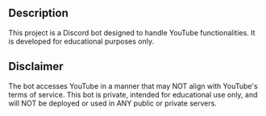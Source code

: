## Description
This project is a Discord bot designed to handle YouTube functionalities. It is developed for educational purposes only.

## Disclaimer
The bot accesses YouTube in a manner that may NOT align with YouTube's terms of service.
 This bot is private, intended for educational use only, and will NOT be deployed or used in ANY public or private servers.